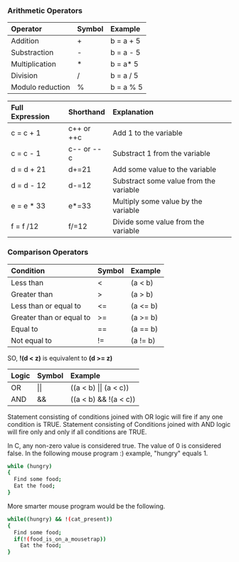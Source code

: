 ### Arithmetic Operators

| Operator          | Symbol    | Example   |
| :----             | :----     | :---      |
| Addition          | +         | b = a + 5 |
| Substraction      | -         | b = a - 5 |
| Multiplication    | *         | b = a* 5  |
| Division          | /         | b = a / 5 |
| Modulo reduction  | %         | b = a % 5 |


| Full Expression   | Shorthand      | Explanation  |
| :----             | :----         | :---         |
| c = c + 1         | c++ or ++c    | Add 1 to the variable |
| c = c - 1         | c-- or --c    | Substract 1 from the variable |  
| d = d + 21        | d+=21         | Add some value to the variable    |
| d = d - 12        | d-=12         | Substract some value from the variable  |
| e = e * 33        | e*=33         | Multiply some value by the variable   |
| f = f /12         | f/=12         | Divide some value from the variable   |



### Comparison Operators  

| Condition                 | Symbol          | Example   |
| :----                     | :----           | :---      |
| Less than                 | \<              | (a < b)   |
| Greater than              | >               | (a > b)   |  
| Less than or equal to     |   \<\=          | (a \<= b)  |
| Greater than or equal to  | >=              | (a >= b)   |
| Equal to          | ==        | (a == b)  |
| Not equal to      | !=        | (a != b)  |    

SO, **!(d < z)** is equivalent to **(d >= z)**

| Logic             | Symbol    | Example   |
| :----             | :----     | :---      |
| OR                | \|\|        | ((a < b) \|\| (a < c))  |
| AND               | &&        | ((a < b) && !(a < c)) |

Statement consisting of conditions joined with OR logic will fire if any one condition is TRUE.
Statement consisting of Conditions joined with AND logic will fire only and only if all conditions are TRUE.

In C, any non-zero value is considered true. The value of 0 is considered false. In the following mouse program :) example, "hungry" equals 1.

``` bash
while (hungry)
{
  Find some food;
  Eat the food;
}
```
More smarter mouse program would be the following.
```bash
while((hungry) && !(cat_present))
{
  Find some food;
  if(!(food_is_on_a_mousetrap))
    Eat the food;
}
```